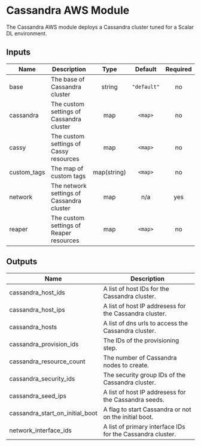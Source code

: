 # Cassandra AWS Module
The Cassandra AWS module deploys a Cassandra cluster tuned for a Scalar DL environment.

## Inputs

| Name | Description | Type | Default | Required |
|------|-------------|:----:|:-----:|:-----:|
| base | The base of Cassandra cluster | string | `"default"` | no |
| cassandra | The custom settings of Cassandra cluster | map | `<map>` | no |
| cassy | The custom settings of Cassy resources | map | `<map>` | no |
| custom_tags | The map of custom tags | map(string) | `<map>` | no |
| network | The network settings of Cassandra cluster | map | n/a | yes |
| reaper | The custom settings of Reaper resources | map | `<map>` | no |

## Outputs

| Name | Description |
|------|-------------|
| cassandra_host_ids | A list of host IDs for the Cassandra cluster. |
| cassandra_host_ips | A list of host IP addresess for the Cassandra cluster. |
| cassandra_hosts | A list of dns urls to access the Cassandra cluster. |
| cassandra_provision_ids | The IDs of the provisioning step. |
| cassandra_resource_count | The number of Cassandra nodes to create. |
| cassandra_security_ids | The security group IDs of the Cassandra cluster. |
| cassandra_seed_ips | A list of host IP addresess for the Cassandra seeds. |
| cassandra_start_on_initial_boot | A flag to start Cassandra or not on the initial boot. |
| network_interface_ids | A list of primary interface IDs for the Cassandra cluster. |

